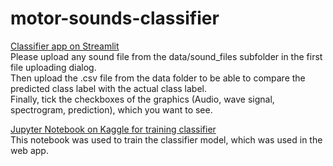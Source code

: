 # motor-sounds-classifier

[Classifier app on Streamlit](https://share.streamlit.io/jonnyk21/motor-sounds-classifier/main/classification_site.py)  
Please upload any sound file from the data/sound_files subfolder in the first file uploading dialog.  
Then upload the .csv file from the data folder to be able to compare the predicted class label with the actual class label.  
Finally, tick the checkboxes of the graphics (Audio, wave signal, spectrogram, prediction), which you want to see.

[Jupyter Notebook on Kaggle for training classifier](https://www.kaggle.com/code/jkressel/audio-classification)  
This notebook was used to train the classifier model, which was used in the web app.
